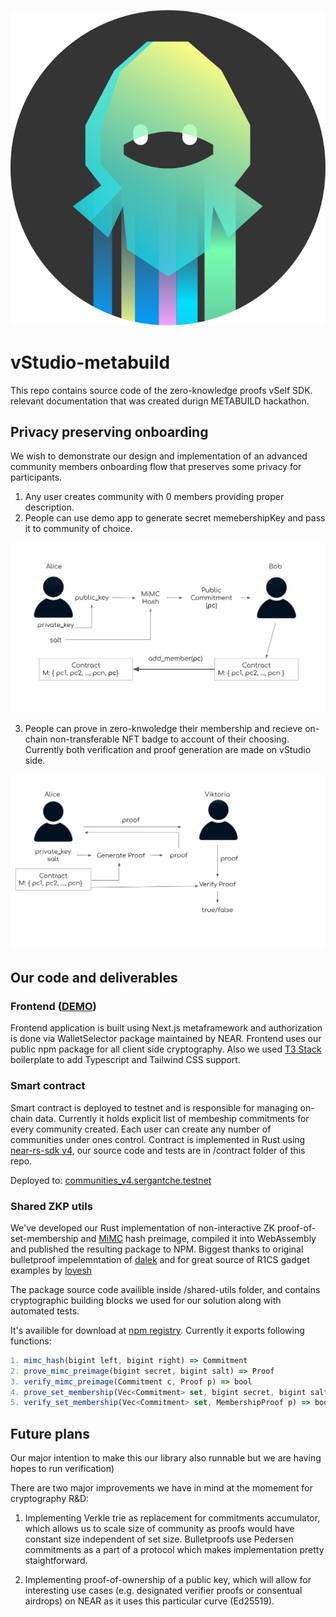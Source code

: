 <p align="center">
  <img src="images/New Logo Dark.png" alt="Vself NinjaBlack"/>
</p>

# vStudio-metabuild

This repo contains source code of the zero-knowledge proofs vSelf SDK.  relevant documentation that was created durign METABUILD hackathon.

## Privacy preserving onboarding

We wish to demonstrate our design and implementation of an advanced community members onboarding flow that preserves some privacy for participants.

1. Any user creates community with 0 members providing proper description.
2. People can use demo app to generate secret memebershipKey and pass it to community of choice.

![image](images/add.png)

3. People can prove in zero-knwoledge their membership and recieve on-chain non-transferable NFT badge to account of their choosing. Currently both verification and proof generation are made on vStudio side.

![image](images/verify.png)

## Our code and deliverables

### Frontend ([DEMO](https://zkp-demo.web.app/))

Frontend application is built using Next.js metaframework and authorization is done via WalletSelector package maintained by NEAR. Frontend uses our public npm package for all
client side cryptography. Also we used [T3 Stack](https://github.com/t3-oss/create-t3-app) boilerplate to add Typescript and Tailwind
CSS support.

### Smart contract

Smart contract is deployed to testnet and is responsible for managing on-chain data. Currently it holds explicit list of membeship commitments for every community created. Each user can create any number of communities under ones control. Contract is implemented in Rust using [near-rs-sdk v4](https://github.com/near/near-sdk-rs), our source code and tests are in /contract folder of this repo.

Deployed to: [communities_v4.sergantche.testnet](https://explorer.testnet.near.org/accounts/communities_v4.sergantche.testnet)

### Shared ZKP utils

We've developed our Rust implementation of non-interactive ZK proof-of-set-membership and [MiMC](https://byt3bit.github.io/primesym/mimc/) hash preimage, compiled it into WebAssembly and published the resulting package to NPM. Biggest thanks to original bulletproof impelemntation of [dalek](https://github.com/zkcrypto/bulletproofs) and for great source of R1CS gadget examples by [lovesh](https://github.com/lovesh/bulletproofs-r1cs-gadgets)

The package source code availible inside /shared-utils folder, and contains cryptographic building blocks we used for our solution along with automated tests.

It's availible for download at [npm registry](https://www.npmjs.com/package/@vself_project/shared-utils). Currently it exports following functions:

```js
1. mimc_hash(bigint left, bigint right) => Commitment
2. prove_mimc_preimage(bigint secret, bigint salt) => Proof
3. verify_mimc_preimage(Commitment c, Proof p) => bool
4. prove_set_membership(Vec<Commitment> set, bigint secret, bigint salt) => MembershipProof
5. verify_set_membership(Vec<Commitment> set, MembershipProof p) => bool
```

## Future plans

Our major intention to make this our library also runnable but we are having hopes to run verification)

There are two major improvements we have in mind at the momement for cryptography R&D:

1. Implementing Verkle trie as replacement for commitments accumulator, which allows us to scale size of community as proofs would have constant size independent of set size. Bulletproofs use Pedersen commitments as a part of a protocol which makes implementation pretty staightforward.

2. Implementing proof-of-ownership of a public key, which will allow for interesting use cases (e.g. designated verifier proofs or consentual airdrops) on NEAR as it uses this particular curve (Ed25519).
